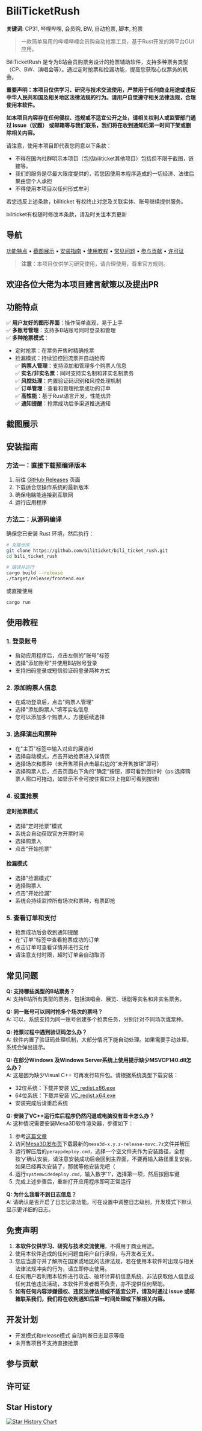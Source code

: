 # BiliTicketRush
**关键词**: CP31, 哔哩哔哩, 会员购, BW, 自动抢票, 脚本, 抢票

> 一款简单易用的哔哩哔哩会员购自动抢票工具，基于Rust开发的跨平台GUI应用。

BiliTicketRush 是专为B站会员购票务设计的抢票辅助软件，支持多种票务类型（CP、BW、演唱会等）。通过定时抢票和捡漏功能，提高您获取心仪票务的机会。

**重要声明：本项目仅供学习、研究与技术交流使用，严禁用于任何商业用途或违反中华人民共和国及相关地区法律法规的行为。请用户自觉遵守相关法律法规，合理使用本软件。**

**如本项目内容存在任何侵权、违规或不适宜公开之处，请相关权利人或监管部门通过 issue（议题） 或邮箱等与我们联系，我们将在收到通知后第一时间下架或删除相关内容。**

请注意，使用本项目即代表您同意以下条款：

- 不得在国内社群明示本项目（包括biliticket其他项目）包括但不限于截图，链接等。
- 我们的服务是尽最大限度提供的，若您因使用本程序造成的一切经济、法律后果由您个人承担
- 不得使用本项目以任何形式牟利

若您违反上述条款，biliticket 有权终止对您及关联实体、账号继续提供服务。

biliticket有权随时修改本条款，请及时关注本页更新


## 导航

[功能特点](#功能特点) • [截图展示](#截图展示) • [安装指南](#安装指南) • [使用教程](#使用教程) • [常见问题](#常见问题) • [参与贡献](#参与贡献) • [许可证](#许可证)

> **注意**：本项目仅供学习研究使用，请合理使用，尊重官方规则。

## 欢迎各位大佬为本项目建言献策以及提出PR

## 功能特点

✅ **用户友好的图形界面**：操作简单直观，易于上手  
✅ **多账号管理**：支持多B站账号同时登录和管理  
✅ **多种抢票模式**：  
   - 定时抢票：在票务开售时精确抢票  
   - 捡漏模式：持续监控回流票并自动抢购  
✅ **购票人管理**：支持添加和管理多个购票人信息  
✅ **实名/非实名票**：同时支持实名制和非实名制票务  
✅ **风控处理**：内置验证码识别和风控处理机制  
✅ **订单管理**：查看和管理抢票成功的订单  
✅ **高性能**：基于Rust语言开发，性能优异  
✅ **通知提醒**：抢票成功后多渠道推送通知

## 截图展示

<!-- 这里可以添加应用截图 -->

## 安装指南

### 方法一：直接下载预编译版本

1. 前往 [GitHub Releases](https://github.com/biliticket/bili_ticket_rush/releases) 页面
2. 下载适合您操作系统的最新版本
3. 确保电脑能连接到互联网
4. 运行应用程序

### 方法二：从源码编译

确保您已安装 Rust 环境，然后执行：

```bash
# 克隆仓库
git clone https://github.com/biliticket/bili_ticket_rush.git
cd bili_ticket_rush

# 编译并运行
cargo build --release
./target/release/frontend.exe
```
或直接使用
```bash
cargo run
```
## 使用教程

### 1. 登录账号
- 启动应用程序后，点击左侧的"账号"标签
- 选择"添加账号"并使用B站账号登录
- 支持扫码登录或短信验证码登录两种方式

### 2. 添加购票人信息
- 在成功登录后，点击"购票人管理"
- 选择"添加购票人"填写实名信息
- 您可以添加多个购票人，方便后续选择

### 3. 选择演出和票种
- 在"主页"标签中输入对应的展览id
- 选择自动模式，点击开始抢票进入详情页
- 选择场次和票种（未开售项目点击最右边的“未开售按钮”即可）
- 选择购票人后，点击页面右下角的“确定”按钮，即可看到倒计时（ps:选择购票人窗口可拖动，如显示不全可按住窗口往上拖即可看到按钮）

### 4. 设置抢票

#### 定时抢票模式
- 选择"定时抢票"模式
- 系统会自动获取官方开票时间
- 选择购票人
- 点击"开始抢票"

#### 捡漏模式
- 选择"捡漏模式"
- 选择购票人
- 点击"开始捡漏"
- 系统会持续监控所有场次和票种，有票即抢

### 5. 查看订单和支付
- 抢票成功后会收到通知提醒
- 在"订单"标签中查看抢票成功的订单
- 点击订单可查看详情并进行支付
- 请注意支付时限，超时订单会自动取消

## 常见问题

**Q: 支持哪些类型的B站票务？**  
A: 支持B站所有类型的票务，包括演唱会、展览、话剧等实名和非实名票务。

**Q: 同一账号可以同时抢多个场次的票吗？**  
A: 可以，系统支持为同一账号创建多个抢票任务，分别针对不同场次或票种。

**Q: 抢票过程中遇到验证码怎么办？**  
A: 软件内置了验证码处理机制，大部分情况下能自动处理。如果需要手动处理，系统会弹出提示。

**Q: 在部分Windows 及Windows Server系统上使用提示缺少MSVCP140.dll怎么办？**  
A: 这是因为缺少Visual C++ 可再发行软件包。请根据系统类型下载安装：
   - 32位系统：下载并安装 [VC_redist.x86.exe](https://aka.ms/vs/17/release/vc_redist.x86.exe)
   - 64位系统：下载并安装 [VC_redist.x64.exe](https://aka.ms/vs/17/release/vc_redist.x64.exe)
   - 安装完成后请重启系统

**Q: 安装了VC++运行库后程序仍然闪退或电脑没有显卡怎么办？**  
A: 这种情况需要安装Mesa3D软件渲染器，步骤如下：
   1. 参考[这篇文章](https://zhuanlan.zhihu.com/p/666093183)
   2. 访问[Mesa3D发布页](https://github.com/pal1000/mesa-dist-win/releases)下载最新的`mesa3d-x.y.z-release-msvc.7z`文件并解压
   3. 运行解压后的`perappdeploy.cmd`，选择一个空文件夹作为安装路径，全程按'y'确认安装，请注意安装成功后会回到主界面，不要再输入路径重复安装，如果已经再次安装了，那就等他安装完吧（
   4. 运行`systemwidedeploy.cmd`，输入数字'1'，选择第一项，然后按回车键
   5. 完成上述步骤后，重新打开应用程序即可正常运行

**Q: 为什么我看不到日志信息？**  
A: 请确认是否开启了日志记录功能。可在设置中调整日志级别，开发模式下默认显示更详细的日志。


## 免责声明

1. **本软件仅供学习、研究与技术交流使用**，不得用于商业用途。  
2. 使用本软件造成的任何问题由用户自行承担，与开发者无关。  
3. 您应当遵守并了解所在国家或地区的法律法规，若在使用本软件时出现与相关法律法规冲突的行为，请立即停止使用。  
4. 任何用户若利用本软件进行攻击、破坏计算机信息系统、非法获取他人信息或任何其他违法活动，本软件开发者概不负责，亦不提供任何帮助。  
5. **如有任何内容涉嫌侵权、违反法律法规或不适宜公开，请及时通过 issue 或邮箱联系我们，我们将在收到通知后第一时间处理或下架相关内容。**


## 开发计划

- 开发模式和release模式 自动判断日志显示等级
- 未开售项目不支持直接抢票

## 参与贡献

<!-- 可以添加贡献指南 -->

## 许可证

<!-- 可以添加许可证信息 -->
## Star History

<a href="https://star-history.com/#biliticket/bili_ticket_rush&Date">
 <picture>
   <source media="(prefers-color-scheme: dark)" srcset="https://api.star-history.com/svg?repos=biliticket/bili_ticket_rush&type=Date&theme=dark" />
   <source media="(prefers-color-scheme: light)" srcset="https://api.star-history.com/svg?repos=biliticket/bili_ticket_rush&type=Date" />
   <img alt="Star History Chart" src="https://api.star-history.com/svg?repos=biliticket/bili_ticket_rush&type=Date" />
 </picture>
</a>
